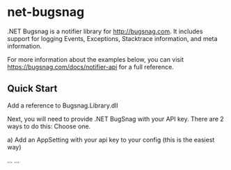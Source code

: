 net-bugsnag
===========

.NET Bugsnag is a notifier library for http://bugsnag.com.  It includes support for logging Events, Exceptions, Stacktrace information, and meta information.  

For more information about the examples below, you can visit https://bugsnag.com/docs/notifier-api for a full reference.

Quick Start
-----------

Add a reference to Bugsnag.Library.dll 

Next, you will need to provide .NET BugSnag with your API key.  There are 2 ways to do this:  Choose one.

a) Add an AppSetting with your api key to your config (this is the easiest way)

  <appSettings>
	...
		<add key="apiKey" value="[your api key here]" />
	...
	</appSettings>
